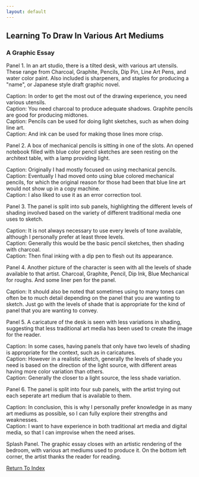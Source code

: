 ```yaml
---
layout: default
---
```

## Learning To Draw In Various Art Mediums
### A Graphic Essay

Panel 1. In an art studio, there is a tilted desk, with various art utensils. These range from Charcoal, Graphite, Pencils, Dip Pin, Line Art Pens, and water color paint. Also included is sharpeners, and staples for producing a "name", or Japanese style draft graphic novel.

Caption: In order to get the most out of the drawing experience, you need various utensils.<br />
Caption: You need charcoal to produce adequate shadows. Graphite pencils are good for producing midtones.<br />
Caption: Pencils can be used for doing light sketches, such as when doing line art.<br />
Caption: And ink can be used for making those lines more crisp.<br />


Panel 2. A box of mechanical pencils is sitting in one of the slots. An opened notebook filled with blue color pencil sketches are seen resting on the architext table, with a lamp providing light.

Caption: Originally I had mostly focused on using mechanical pencils.<br />
Caption: Eventually I had moved onto using blue colored mechanical pencils, for which the original reason for those had been that blue line art would not show up in a copy machine.<br />
Caption: I also liked to use it as an error correction tool.<br />


Panel 3. The panel is split into sub panels, highlighting the different levels of shading involved based on the variety of different traditional media one uses to sketch.

Caption: It is not always necessary to use every levels of tone available, although I personally prefer at least three levels.<br />
Caption: Generally this would be the basic pencil sketches, then shading with charcoal.<br />
Caption: Then final inking with a dip pen to flesh out its appearance.<br />


Panel 4. Another picture of the character is seen with all the levels of shade available to that artist. Charcoal, Graphite, Pencil, Dip Ink, Blue Mechanical for roughs. And some liner pen for the panel.

Caption: It should also be noted that sometimes using to many tones can often be to much detail depending on the panel that you are wanting to sketch. Just go with the levels of shade that is appropriate for the kind of panel that you are wanting to convey.<br />


Panel 5. A caricature of the desk is seen with less variations in shading, suggesting that less traditional art media has been used to create the image for the reader.

Caption: In some cases, having panels that only have two levels of shading is appropriate for the context, such as in caricatures.<br />
Caption: However in a realistic sketch, generally the levels of shade you need is based on the direction of the light source, with different areas having more color variation than others.<br />
Caption: Generally the closer to a light source, the less shade variation.<br />


Panel 6. The panel is split into four sub panels, with the artist trying out each seperate art medium that is available to them.

Caption: In conclusion, this is why I personally prefer knowledge in as many art mediums as possible, so I can fully explore their strengths and weaknesses.<br />
Caption: I want to have experience in both traditional art media and digital media, so that I can improvise when the need arises.<br />


Splash Panel. The graphic essay closes with an artistic rendering of the bedroom, with various art mediums used to produce it. On the bottom left corner, the artist thanks the reader for reading.

[Return To Index](https://lwflouisa.github.io/uploadedfairyalt/)

